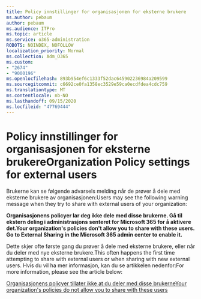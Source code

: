 ```yaml
---
title: Policy innstillinger for organisasjonen for eksterne brukere
ms.author: pebaum
author: pebaum
ms.audience: ITPro
ms.topic: article
ms.service: o365-administration
ROBOTS: NOINDEX, NOFOLLOW
localization_priority: Normal
ms.collection: Adm_O365
ms.custom:
- "2674"
- "9000196"
ms.openlocfilehash: 893b954ef6c1333f52dac645902236984a209599
ms.sourcegitcommit: c6692ce0fa1358ec3529e59ca0ecdfdea4cdc759
ms.translationtype: MT
ms.contentlocale: nb-NO
ms.lasthandoff: 09/15/2020
ms.locfileid: "47769444"
---
```

# <a name="organization-policy-settings-for-external-users"></a><span data-ttu-id="40451-102">Policy innstillinger for organisasjonen for eksterne brukere</span><span class="sxs-lookup"><span data-stu-id="40451-102">Organization Policy settings for external users</span></span>

<span data-ttu-id="40451-103">Brukerne kan se følgende advarsels melding når de prøver å dele med eksterne brukere av organisasjonen:</span><span class="sxs-lookup"><span data-stu-id="40451-103">Users may see the following warning message when they try to share with external users of your organization:</span></span> 

   <span data-ttu-id="40451-104">**Organisasjonens policyer lar deg ikke dele med disse brukerne. Gå til ekstern deling i administrasjons senteret for Microsoft 365 for å aktivere det.**</span><span class="sxs-lookup"><span data-stu-id="40451-104">**Your organization's policies don't allow you to share with these users. Go to External Sharing in the Microsoft 365 admin center to enable it.**</span></span> 

<span data-ttu-id="40451-105">Dette skjer ofte første gang du prøver å dele med eksterne brukere, eller når du deler med nye eksterne brukere.</span><span class="sxs-lookup"><span data-stu-id="40451-105">This often happens the first time attempting to share with external users or when sharing with new external users.</span></span> <span data-ttu-id="40451-106">Hvis du vil ha mer informasjon, kan du se artikkelen nedenfor:</span><span class="sxs-lookup"><span data-stu-id="40451-106">For more information, please see the article below:</span></span>

[<span data-ttu-id="40451-107">Organisasjonens policyer tillater ikke at du deler med disse brukerne</span><span class="sxs-lookup"><span data-stu-id="40451-107">Your organization's policies do not allow you to share with these users</span></span>](https://docs.microsoft.com/sharepoint/support/administration/organization-policies-do-not-allow-you-to-share-with-users-error)






